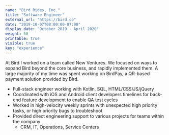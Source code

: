 ```yaml
---
name: "Bird Rides, Inc."
title: "Software Engineer"
external_url: "https://bird.co"
date: "2019-10-07T08:00:00-07:00"
display_date: "October 2019 - April 2020"
weight: 50
printable: true
visible: true
key: "experience"
---
```


At Bird I worked on a team called New Ventures. We focused on ways to expand Bird beyond the core business, and rapidly implemented them.
A large majority of my time was spent working on BirdPay, a QR-based payment solution provided by Bird.

- Full-stack engineer working with Kotlin, SQL, HTML/CSS/JS/jQuery
- Coordinated with iOS and Android client developers timelines for back-end feature development to enable QA test cycles
- Worked in high-velocity weekly sprints with unexpected high priority tasks, or high priority bugs to troubleshoot
- Provided direct engineering support to various projects for teams within the company
  - CRM, IT, Operations, Service Centers
